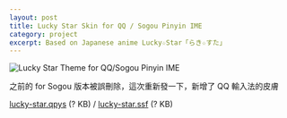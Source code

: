 ```yaml
---
layout: post
title: Lucky Star Skin for QQ / Sogou Pinyin IME
category: project
excerpt: Based on Japanese anime Lucky☆Star「らき☆すた」
---
```


<p><img src="http://static.sparanoid.com/lucky-star-for-sogou_large.png" alt="Lucky Star Theme for QQ/Sogou Pinyin IME" /></p>

<p>之前的 for Sogou 版本被誤刪除，這次重新發一下，新增了 QQ 輸入法的皮膚</p>

<p class=download><a href="http://skin.py.qq.com/fcgi-bin/showdetail?skinid=4293199403">lucky-star.qpys</a> (? KB) / <a href="http://pinyin.sogou.com/skins/sv_307818.html">lucky-star.ssf</a> (? KB)</p>
